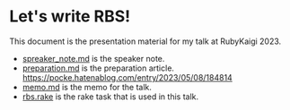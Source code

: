 # Let's write RBS!

This document is the presentation material for my talk at RubyKaigi 2023.

* [spreaker_note.md](./speaker_note.md) is the speaker note.
* [preparation.md](./preparation.md) is the preparation article. https://pocke.hatenablog.com/entry/2023/05/08/184814
* [memo.md](./memo.md) is the memo for the talk.
* [rbs.rake](./rbs.rake) is the rake task that is used in this talk.
